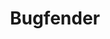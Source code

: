 ---
blog: https://bugfender.com/blog
facebook: https://facebook.com/bugfender
git: https://github.com/bugfender
linkedin: https://linkedin.com/company/bugfender
logohandle: bugfender
sort: bugfender
title: Bugfender
twitter: https://x.com/bugfenderapp
website: https://bugfender.com/
youtube: https://youtube.com/channel/UCdil7aHLiX0XLUijDCNbRBw
---